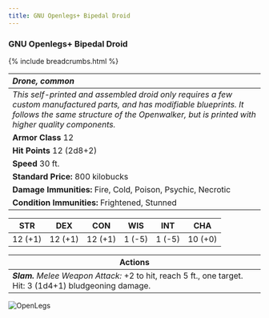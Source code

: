 ```yaml
---
title: GNU Openlegs+ Bipedal Droid
---
```


### GNU Openlegs+ Bipedal Droid
{% include breadcrumbs.html %}


| _Drone, common_ | 
|:-------------|
| _This self-printed and assembled droid only requires a few custom manufactured parts, and has modifiable blueprints.  It follows the same structure of the Openwalker, but is printed with higher quality components._ | 
| **Armor Class**  12 |
| **Hit Points**  12 (2d8+2) |
| **Speed** 30 ft.|
| **Standard Price:** 800 kilobucks |
| **Damage Immunities:** Fire, Cold, Poison, Psychic, Necrotic |
| **Condition Immunities:** Frightened, Stunned |

<table class="abilities">
  <thead><tr><th>STR</th><th>DEX</th><th>CON</th><th>WIS</th><th>INT</th> <th>CHA</th>
    </tr>
  </thead>
  <tbody>
    <tr>
      <td>12 (+1)</td>
      <td>12 (+1)</td>
      <td>12 (+1)</td>
      <td>1 (-5)</td>
      <td>1 (-5)</td>
      <td>10 (+0)</td>
    </tr>
  </tbody>
</table>

| **Actions** |
|---|
| ***Slam.*** *Melee Weapon Attack:* +2 to hit, reach 5 ft., one target. Hit: 3 (1d4+1) bludgeoning damage. |

![OpenLegs](/{{site.baseurl}}/images/OpenLegs.jpg)